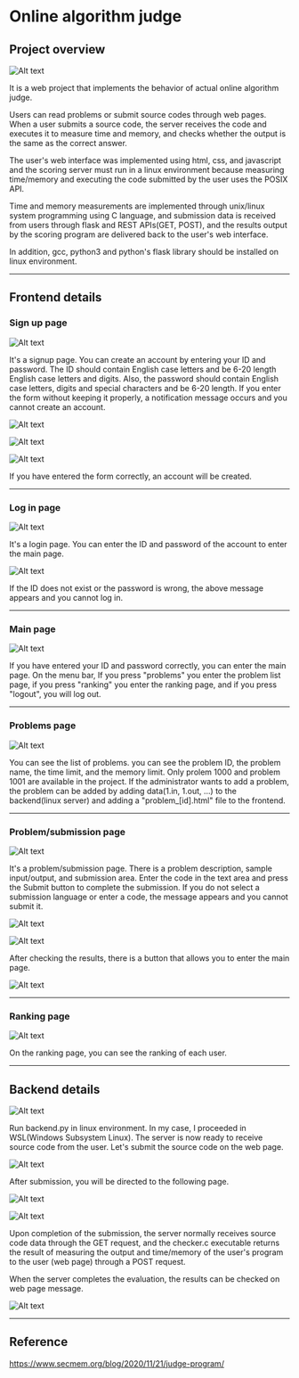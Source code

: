 # Online algorithm judge

## Project overview

![Alt text](./img/p1.png)

It is a web project that implements the behavior of actual online algorithm judge.

Users can read problems or submit source codes through web pages. When a user submits a source code, the server receives the code and executes it to measure time and memory, and checks whether the output is the same as the correct answer.

The user's web interface was implemented using html, css, and javascript and the scoring server must run in a linux environment because measuring time/memory and executing the code submitted by the user uses the POSIX API.

Time and memory measurements are implemented through unix/linux system programming using C language, and submission data is received from users through flask and REST APIs(GET, POST), and the results output by the scoring program are delivered back to the user's web interface.

In addition, gcc, python3 and python's flask library should be installed on linux environment.

***

## Frontend details

### Sign up page

![Alt text](./img/p2.png)

It's a signup page. You can create an account by entering your ID and password. The ID should contain English case letters and be 6-20 length English case letters and digits. Also, the password should contain English case letters, digits and special characters and be 6-20 length. If you enter the form without keeping it properly, a notification message occurs and you cannot create an account.

![Alt text](./img/p3.png)

![Alt text](./img/p4.png)

![Alt text](./img/p5.png)

If you have entered the form correctly, an account will be created.

***

### Log in page

![Alt text](./img/p6.png)

It's a login page. You can enter the ID and password of the account to enter the main page.

![Alt text](./img/p7.png)

If the ID does not exist or the password is wrong, the above message appears and you cannot log in.

***

### Main page

![Alt text](./img/p8.png)

If you have entered your ID and password correctly, you can enter the main page.
On the menu bar, If you press "problems" you enter the problem list page, if you press "ranking" you enter the ranking page, and if you press "logout", you will log out.

***

### Problems page

![Alt text](./img/p10.png)

You can see the list of problems. you can see the problem ID, the problem name, the time limit, and the memory limit. Only prolem 1000 and problem 1001 are available in the project. If the administrator wants to add a problem, the problem can be added by adding data(1.in, 1.out, …) to the backend(linux server) and adding a "problem_[id].html" file to the frontend.

***

### Problem/submission page

![Alt text](./img/p11.png)

It's a problem/submission page. There is a problem description, sample input/output, and submission area.
Enter the code in the text area and press the Submit button to complete the submission. If you do not select a submission language or enter a code, the message appears and you cannot submit it.

![Alt text](./img/p12.png)

![Alt text](./img/p14.png)

After checking the results, there is a button that allows you to enter the main page.

![Alt text](./img/p17.png)

***

### Ranking page

![Alt text](./img/p18.png)

On the ranking page, you can see the ranking of each user.

***

## Backend details

![Alt text](./img/p19.png)

Run backend.py in linux environment. In my case, I proceeded in WSL(Windows Subsystem Linux). The server is now ready to receive source code from the user. Let's submit the source code on the web page.

![Alt text](./img/p20.png)

After submission, you will be directed to the following page.

![Alt text](./img/p15.png)

![Alt text](./img/p21.png)

Upon completion of the submission, the server normally receives source code data through the GET request, and the checker.c executable returns the result of measuring the output and time/memory of the user's program to the user (web page) through a POST request.

When the server completes the evaluation, the results can be checked on web page message.

![Alt text](./img/p16.png)

***

## Reference

https://www.secmem.org/blog/2020/11/21/judge-program/